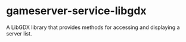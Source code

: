 # gameserver-service-libgdx
A LibGDX library that provides methods for accessing and displaying a server list.
